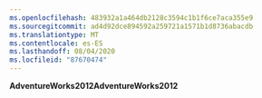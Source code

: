 ```yaml
---
ms.openlocfilehash: 483932a1a464db2128c3594c1b1f6ce7aca355e9
ms.sourcegitcommit: ad4d92dce894592a259721a1571b1d8736abacdb
ms.translationtype: MT
ms.contentlocale: es-ES
ms.lasthandoff: 08/04/2020
ms.locfileid: "87670474"
---
```

<span data-ttu-id="bfb47-101">**AdventureWorks2012**</span><span class="sxs-lookup"><span data-stu-id="bfb47-101">**AdventureWorks2012**</span></span>
